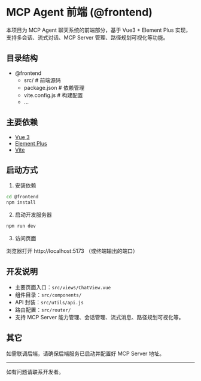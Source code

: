# MCP Agent 前端 (@frontend)

本项目为 MCP Agent 聊天系统的前端部分，基于 Vue3 + Element Plus 实现，支持多会话、流式对话、MCP Server 管理、路径规划可视化等功能。

## 目录结构

- @frontend
  - src/         # 前端源码
  - package.json # 依赖管理
  - vite.config.js # 构建配置
  - ...

## 主要依赖

- [Vue 3](https://vuejs.org/)
- [Element Plus](https://element-plus.org/)
- [Vite](https://vitejs.dev/)

## 启动方式

1. 安装依赖

```bash
cd @frontend
npm install
```

2. 启动开发服务器

```bash
npm run dev
```

3. 访问页面

浏览器打开 http://localhost:5173 （或终端输出的端口）

## 开发说明

- 主要页面入口：`src/views/ChatView.vue`
- 组件目录：`src/components/`
- API 封装：`src/utils/api.js`
- 路由配置：`src/router/`
- 支持 MCP Server 能力管理、会话管理、流式消息、路径规划可视化等。

## 其它

如需联调后端，请确保后端服务已启动并配置好 MCP Server 地址。

---
如有问题请联系开发者。 